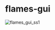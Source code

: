 # flames-gui
![flames_gui_ss1](https://user-images.githubusercontent.com/61022113/106862525-42dd1700-66ed-11eb-8f79-92ae91312d7d.png)
